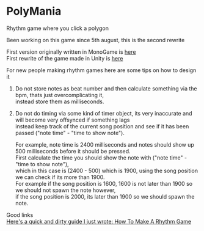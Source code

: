 # PolyMania
Rhythm game where you click a polygon

Been working on this game since 5th august, this is the second rewrite

First version originally written in MonoGame is [here](https://github.com/nobbele/RhythmGame)<br />
First rewrite of the game made in Unity is [here](https://github.com/nobbele/RhythmGameUnity)

For new people making rhythm games here are some tips on how to design it
 1. Do not store notes as beat number and then calculate something via the bpm, thats just overcomplicating it,<br />
    instead store them as milliseconds.
    
 2. Do not do timing via some kind of timer object, its very inaccurate and will become very offsynced if something lags<br />
    instead keep track of the current song position and see if it has been passed ("note time" - "time to show note").
    
    For example, note time is 2400 milliseconds and notes should show up 500 milliseconds before it should be pressed.<br />
    First calculate the time you should show the note with ("note time" - "time to show note"),<br />
    which in this case is (2400 - 500) which is 1900, using the song position we can check if its more than 1900.<br />
    For example if the song position is 1600, 1600 is not later than 1900 so we should not spawn the note however,<br />
    if the song position is 2000, its later than 1900 so we should spawn the note.

Good links<br />
[Here's a quick and dirty guide I just wrote: How To Make A Rhythm Game](https://www.reddit.com/r/gamedev/comments/2fxvk4/heres_a_quick_and_dirty_guide_i_just_wrote_how_to/)
  
